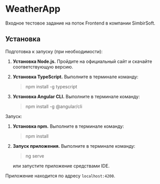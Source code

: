 # WeatherApp

Входное тестовое задание на поток Frontend в компании SimbirSoft.

## Установка

Подготовка к запуску (при необходимости):
1) **Установка Node.js.** Пройдите на официальный сайт и скачайте соответствующую версию.
2) **Установка TypeScript.** Выполните в терминале команду: 

    >npm install -g typescript
3) **Установка Angular CLI.** Выполните в терминале команду:
    >npm install -g @angular/cli                                                                                        

Запуск:
1) **Установка npm.** Выполните в терминале команду:
   >npm install
2) **Запуск приложения.** Выполните в терминале команду:
    >ng serve               

    или запустите приложение средствами IDE.
    
Приложение находится по адресу `localhost:4200`.
